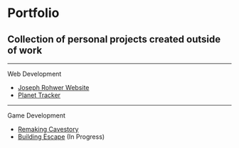 # Portfolio
## Collection of personal projects created outside of work
---

Web Development

- [Joseph Rohwer Website](https://github.com/josephrohwer/joseph-rohwer-website)
- [Planet Tracker](https://github.com/josephrohwer/planet-tracker)

--- 

Game Development

- [Remaking Cavestory](https://github.com/josephrohwer/remaking-cavestory)
- [Building Escape](https://github.com/josephrohwer/building-escape) (In Progress)